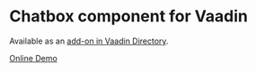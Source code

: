 Chatbox component for Vaadin
============================

Available as an [add-on in Vaadin Directory](http://vaadin.com/addon/chatbox).

[Online Demo](http://antti.virtuallypreinstalled.com/chatbox)